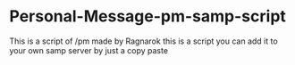 # Personal-Message-pm-samp-script
This is a script of /pm made by Ragnarok
this is a script you can add it to your own samp server by just a copy paste
